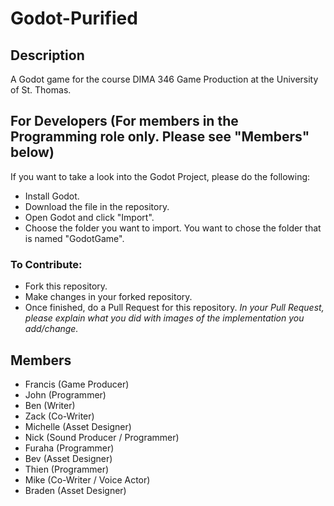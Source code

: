 # Godot-Purified

## Description
A Godot game for the course DIMA 346 Game Production at the University of St. Thomas.

## For Developers (For members in the Programming role only. Please see "Members" below)
If you want to take a look into the Godot Project, please do the following:

- Install Godot.
- Download the file in the repository.
- Open Godot and click "Import".
- Choose the folder you want to import. You want to chose the folder that is named "GodotGame".

### To Contribute:
- Fork this repository.
- Make changes in your forked repository.
- Once finished, do a Pull Request for this repository.
<i>In your Pull Request, please explain what you did with images of the implementation you add/change.</i>


## Members
- Francis (Game Producer)
- John (Programmer)
- Ben (Writer)
- Zack (Co-Writer)
- Michelle (Asset Designer)
- Nick (Sound Producer / Programmer)
- Furaha (Programmer)
- Bev (Asset Designer)
- Thien (Programmer)
- Mike (Co-Writer / Voice Actor)
- Braden (Asset Designer)
